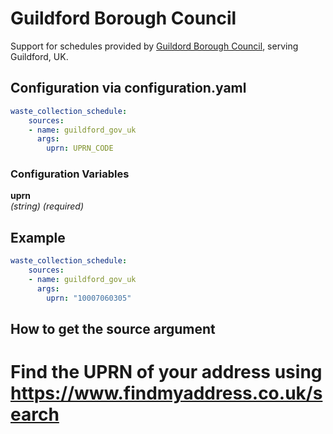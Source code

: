 # Guildford Borough Council

Support for schedules provided by [Guildord Borough Council](https://my.guildford.gov.uk/customers/s/view-bin-collections), serving Guildford, UK.

## Configuration via configuration.yaml

```yaml
waste_collection_schedule:
    sources:
    - name: guildford_gov_uk
      args:
        uprn: UPRN_CODE
```

### Configuration Variables

**uprn**<br>
*(string) (required)*

## Example

```yaml
waste_collection_schedule:
    sources:
    - name: guildford_gov_uk
      args:
        uprn: "10007060305"
```

## How to get the source argument
#  Find the UPRN of your address using https://www.findmyaddress.co.uk/search
